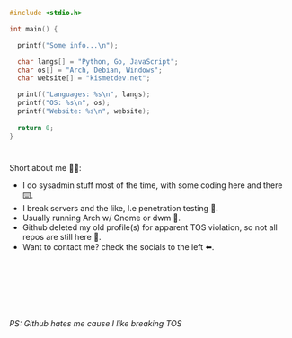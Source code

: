 ```c
#include <stdio.h>

int main() {

  printf("Some info...\n");

  char langs[] = "Python, Go, JavaScript";
  char os[] = "Arch, Debian, Windows";
  char website[] = "kismetdev.net";

  printf("Languages: %s\n", langs);
  printf("OS: %s\n", os);
  printf("Website: %s\n", website);
  
  return 0;
}

```

#
Short about me 👨‍💻:
- I do sysadmin stuff most of the time, with some coding here and there ⌨️.
- I break servers and the like, I.e penetration testing 🔨.
- Usually running Arch w/ Gnome or dwm 🐧.
- Github deleted my old profile(s) for apparent TOS violation, so not all repos are still here 🤨.
- Want to contact me? check the socials to the left ⬅️. 

<br>
<br>
<br>
<br>
<br>

*PS: Github hates me cause I like breaking TOS*
